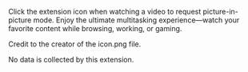 Click the extension icon when watching a video to request picture-in-picture mode.
Enjoy the ultimate multitasking experience—watch your favorite content while browsing, working, or gaming.

Credit to the creator of the icon.png file.

No data is collected by this extension.
